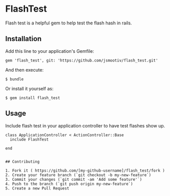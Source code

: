 # FlashTest

Flash test is a helpful gem to help test the flash hash in rails.

## Installation

Add this line to your application's Gemfile:

    gem 'flash_test', git: 'https://github.com/jsmootiv/flash_test.git'

And then execute:

    $ bundle

Or install it yourself as:

    $ gem install flash_test

## Usage

Include flash test in your application controller to have test flashes show up.
```
class ApplicationController < ActionController::Base
  include FlashTest

end


## Contributing

1. Fork it ( https://github.com/[my-github-username]/flash_test/fork )
2. Create your feature branch (`git checkout -b my-new-feature`)
3. Commit your changes (`git commit -am 'Add some feature'`)
4. Push to the branch (`git push origin my-new-feature`)
5. Create a new Pull Request
